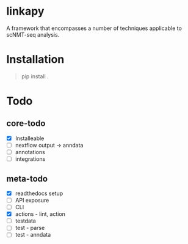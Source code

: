 # linkapy
A framework that encompasses a number of techniques applicable to scNMT-seq analysis.

# Installation

  > pip install .  


# Todo

## core-todo
 - [x] Installeable
 - [ ] nextflow output -> anndata
 - [ ] annotations
 - [ ] integrations

## meta-todo
 - [x] readthedocs setup
 - [ ] API exposure
 - [ ] CLI
 - [x] actions - lint, action
 - [ ] testdata
 - [ ] test - parse
 - [ ] test - anndata